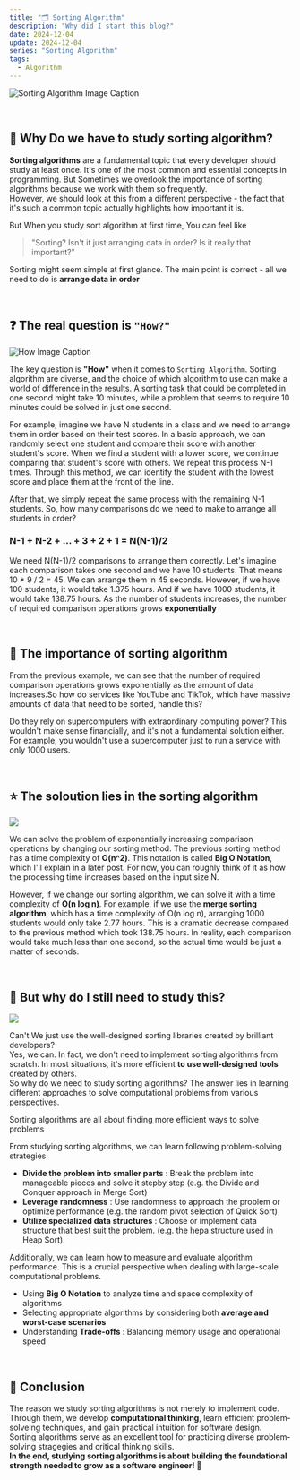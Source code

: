 ```yaml
---
title: "🗂️ Sorting Algorithm"
description: "Why did I start this blog?"
date: 2024-12-04
update: 2024-12-04
series: "Sorting Algorithm"
tags:
  - Algorithm
---
```


![Sorting Algorithm Image Caption](sort-algorithm-image.png)

<br>

## 🧐 Why Do we have to study sorting algorithm?

**Sorting algorithms** are a fundamental topic that every developer should study at least once. It's one of the most common and essential concepts in programming. But Sometimes we overlook the importance of sorting algorithms because we work with them so frequently.  
However, we should look at this from a different perspective - the fact that it's such a common topic actually highlights how important it is.

But When you study sort algorithm at first time, You can feel like

> "Sorting? Isn't it just arranging data in order? Is it really that important?"

Sorting might seem simple at first glance. The main point is correct - all we need to do is **arrange data in order**

<br>

## ❓ The real question is `"How?"`

![How Image Caption](how-image.jpg)

The key question is **"How"** when it comes to `Sorting Algorithm`.
Sorting algorithm are diverse, and the choice of which algorithm to use can make a world of difference in the results. A sorting task that could be completed in one second might take 10 minutes, while a problem that seems to require 10 minutes could be solved in just one second.

For example, imagine we have N students in a class and we need to arrange them in order based on their test scores. In a basic approach, we can randomly select one student and compare their score with another student's score. When we find a student with a lower score, we continue comparing that student's score with others. We repeat this process N-1 times. Through this method, we can identify the student with the lowest score and place them at the front of the line.

After that, we simply repeat the same process with the remaining N-1 students.
So, how many comparisons do we need to make to arrange all students in order?

### N-1 + N-2 + … + 3 + 2 + 1 = N(N-1)/2

We need N(N-1)/2 comparisons to arrange them correctly.
Let's imagine each comparison takes one second and we have 10 students.
That means 10 \* 9 / 2 = 45. We can arrange them in 45 seconds.
However, if we have 100 students, it would take 1.375 hours.
And if we have 1000 students, it would take 138.75 hours.
As the number of students increases, the number of required comparison operations grows **exponentially**

<br>

## 🚨 The importance of sorting algorithm

From the previous example, we can see that the number of required comparison operations grows exponentially as the amount of data increases.So how do services like YouTube and TikTok, which have massive amounts of data that need to be sorted, handle this?

Do they rely on supercomputers with extraordinary computing power?
This wouldn't make sense financially, and it's not a fundamental solution either.
For example, you wouldn't use a supercomputer just to run a service with only 1000 users.

<br>

## ⭐ The soloution lies in the sorting algorithm

![](man-idea.png)

We can solve the problem of exponentially increasing comparison operations by changing our sorting method.
The previous sorting method has a time complexity of **O(n^2)**.
This notation is called **Big O Notation**, which I'll explain in a later post. For now, you can roughly think of it as how the processing time increases based on the input size N.

However, if we change our sorting algorithm, we can solve it with a time complexity of **O(n log n)**.
For example, if we use the **merge sorting algorithm**, which has a time complexity of O(n log n), arranging 1000 students would only take 2.77 hours.
This is a dramatic decrease compared to the previous method which took 138.75 hours.
In reality, each comparison would take much less than one second, so the actual time would be just a matter of seconds.

<br>

## 🤨 But why do I still need to study this?

![](think_person.jpg)

Can't We just use the well-designed sorting libraries created by brilliant developers?  
Yes, we can. In fact, we don't need to implement sorting algorithms from scratch.
In most situations, it's more efficient **to use well-designed tools** created by others.  
So why do we need to study sorting algorithms? The answer lies in learning different approaches to solve computational problems from various perspectives.

Sorting algorithms are all about finding more efficient ways to solve problems

From studying sorting algorithms, we can learn following problem-solving strategies:

- **Divide the problem into smaller parts** : Break the problem into manageable pieces and solve it stepby step (e.g. the Divide and Conquer approach in Merge Sort)
- **Leverage randomness** : Use randomness to approach the problem or optimize performance (e.g. the random pivot selection of Quick Sort)
- **Utilize specialized data structures** : Choose or implement data structure that best suit the problem. (e.g. the hepa structure used in Heap Sort).

Additionally, we can learn how to measure and evaluate algorithm performance.
This is a crucial perspective when dealing with large-scale computational problems.

- Using **Big O Notation** to analyze time and space complexity of algorithms
- Selecting appropriate algorithms by considering both **average and worst-case scenarios**
- Understanding **Trade-offs** : Balancing memory usage and operational speed

<br>

## 🎈 Conclusion

The reason we study sorting algorithms is not merely to implement code.  
Through them, we develop **computational thinking**, learn efficient problem-solveing techniques, and gain practical intuition for software design.  
Sorting algorithms serve as an excellent tool for practicing diverse problem-solving stragegies and critical thinking skills.  
**In the end, studying sorting algorithms is about building the foundational strength needed to grow as a software engineer! 💪**
